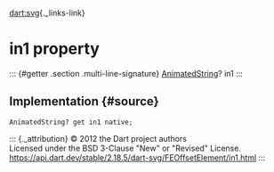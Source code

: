[dart:svg](../../dart-svg/dart-svg-library){._links-link}

in1 property
============

::: {#getter .section .multi-line-signature}
[AnimatedString](../animatedstring-class)? in1
:::

Implementation {#source}
--------------

``` {.language-dart data-language="dart"}
AnimatedString? get in1 native;
```

::: {._attribution}
© 2012 the Dart project authors\
Licensed under the BSD 3-Clause \"New\" or \"Revised\" License.\
<https://api.dart.dev/stable/2.18.5/dart-svg/FEOffsetElement/in1.html>
:::
